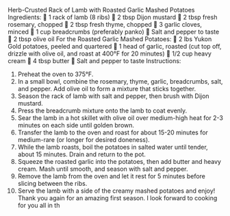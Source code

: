 Herb-Crusted Rack of Lamb with Roasted Garlic Mashed Potatoes
Ingredients:
 1 rack of lamb (8 ribs)
 2 tbsp Dijon mustard
 2 tbsp fresh rosemary, chopped
 2 tbsp fresh thyme, chopped
 3 garlic cloves, minced
 1 cup breadcrumbs (preferably panko)
 Salt and pepper to taste
 2 tbsp olive oil
For the Roasted Garlic Mashed Potatoes:
 2 lbs Yukon Gold potatoes, peeled and quartered
 1 head of garlic, roasted (cut top off, drizzle with olive oil, and roast at 400°F for 20 minutes)
 1/2 cup heavy cream
 4 tbsp butter
 Salt and pepper to taste
Instructions:
1. Preheat the oven to 375°F.
2. In a small bowl, combine the rosemary, thyme, garlic, breadcrumbs, salt, and pepper. Add olive oil to form a mixture
that sticks together.
3. Season the rack of lamb with salt and pepper, then brush with Dijon mustard.
4. Press the breadcrumb mixture onto the lamb to coat evenly.
5. Sear the lamb in a hot skillet with olive oil over medium-high heat for 2-3 minutes on each side until golden brown.
6. Transfer the lamb to the oven and roast for about 15-20 minutes for medium-rare (or longer for desired doneness).
7. While the lamb roasts, boil the potatoes in salted water until tender, about 15 minutes. Drain and return to the pot.
8. Squeeze the roasted garlic into the potatoes, then add butter and heavy cream. Mash until smooth, and season with
salt and pepper.
9. Remove the lamb from the oven and let it rest for 5 minutes before slicing between the ribs.
10. Serve the lamb with a side of the creamy mashed potatoes and enjoy!
Thank you again for an amazing first season. I look forward to cooking for you all in th
